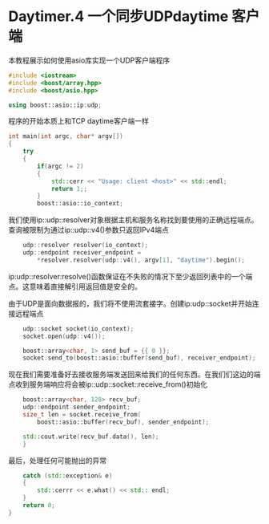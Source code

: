 # Daytimer.4 一个同步UDPdaytime 客户端
本教程展示如何使用asio库实现一个UDP客户端程序
``` c++
#include <iostream>
#include <boost/array.hpp>
#include <boost/asio.hpp>

using boost::asio::ip:udp;
```
程序的开始本质上和TCP daytime客户端一样
``` c++
int main(int argc, char* argv[])
{
    try
    {
        if(argc != 2)
        {
            std::cerr << "Usage: client <host>" << std::endl;
            return 1;;
        }
        boost::asio::io_context;
```
我们使用ip::udp::resolver对象根据主机和服务名称找到要使用的正确远程端点。查询被限制为通过ip::udp::v4()参数只返回IPv4端点
``` c++
    udp::resolver resolver(io_context);
    udp::endpoint receiver_endpoint = 
        *resolver.resolver(udp::v4(), argv[1], "daytime").begin();
```
ip:udp::resolver:resolve()函数保证在不失败的情况下至少返回列表中的一个端点。这意味着直接解引用返回值是安全的。

由于UDP是面向数据报的，我们将不使用流套接字。创建ip:udp::socket并开始连接远程端点
``` c++
    udp::socket socket(io_context);
    socket.open(udp::v4());

    boost::array<char, 1> send_buf = {{ 0 }};
    socket.send_to(boost::asio::buffer(send_buf), receiver_endpoint);
```
现在我们需要准备好去接收服务端发送回来给我们的任何东西。在我们们这边的端点收到服务端响应将会被ip::udp::socket::receive_from()初始化
``` c++
    boost::array<char, 128> recv_buf;
    udp::endpoint sender_endpoint;
    size_t len = socket.receive_from(
        boost::asio::buffer(recv_buf), sender_endpoint);

    std::cout.write(recv_buf.data(), len);
    }
```
最后，处理任何可能抛出的异常
``` c++
    catch (std::exception& e)
    {
        std::cerrr << e.what() << std:: endl;
    }
    return 0;
}
```